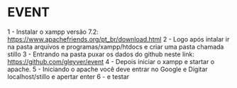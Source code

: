 # EVENT

1 - Instalar o xampp versão 7.2: https://www.apachefriends.org/pt_br/download.html
2 - Logo após intalar ir na pasta arquivos e programas/xampp/htdocs e criar uma pasta chamada stillo
3 - Entrando na pasta puxar os dados do github neste link: https://github.com/gleyver/event
4 - Depois iniciar o xampp e startar o apache.
5 - Iniciando o apache você deve entrar no Google e Digitar localhost/stillo e apertar enter
6 - e testar
 
